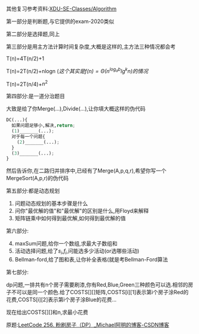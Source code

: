 其他复习参考资料:[XDU-SE-Classes/Algorithm](https://github.com/jh-source/XDU-SE-Classes/tree/master/Algorithm)

第一部分是判断题,与它提供的exam-2020类似

第二部分是选择题,同上

第三部分是用主方法计算时间复杂度,大概是这样的,主方法三种情况都会考

T(n)=4T(n/2)+1

T(n)=2T(n/2)+nlogn (*这个其实是$f(n)=\Theta (n^{log_{a}b}lg^{k}n)$的情况*

T(n)=2T(n/4)+$n^{2}$ 

第四部分:是一道分治题目

大致是给了你Merge(...),Divide(...),让你填大概这样的伪代码

```python
DC(...){
  如果问题足够小,解决,return;
  (1)_______(...);
  对于每一个问题{
    (2)_______(...);
  }
  (3)_______(...);
}
```

然后告诉你,在二路归并排序中,已经有了Merge(A,p,q,r),希望你写一个MergeSort(A,p,r)的伪代码    

第五部分:都是动态规划

1. 问题动态规划的基本步骤是什么
2. 问你"最优解的值"和"最优解"的区别是什么,用Floyd来解释
3. 矩阵链乘中如何得到最优解,如何得到最优解的值

第六部分:    

4. maxSum问题,给你一个数组,求最大子数组和
5. 活动选择问题,给了$s_{i}$,$f_{i}$,问能选多少活动(or选哪些活动)
6. Bellman-ford,给了图和表,让你补全表格(就是考Bellman-Ford算法    


第七部分:

dp问题,一排共有n个房子需要刷漆,你有Red,Blue,Green三种颜色可以选.相邻的房子不可以是同一个颜色.给了COSTS[][]矩阵,COSTS[i][1]表示第i个房子涂Red的花费,COSTS[i][2]表示第i个房子涂Blue的花费...

现在给出COSTS[][]和n,求最小花费

原题:[LeetCode 256. 粉刷房子（DP）_Michael阿明的博客-CSDN博客](https://blog.csdn.net/qq_21201267/article/details/107097331)


